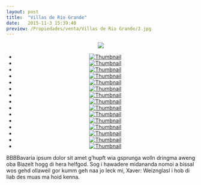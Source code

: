 ```yaml
---
layout: post
title:  "Villas de Rio Grande"
date:   2015-11-3 15:39:40
preview: /Propiedades/venta/Villas de Rio Grande/3.jpg
---
```


<center>
	<div class="mainImg">
		<img src="/Edweb/Propiedades/venta/Villas de Rio Grande/3.jpg" class="custom"/>
	</div>
	<!--aqui comienza las fotos pequeñas -->
	<ul class="thumbnails">
	  <li>
	    <a href="Edweb/Propiedades/venta/Villas de Rio Grande/3.jpg">
	      <img class="tumbnails" src="/Edweb/Propiedades/venta/Villas de Rio Grande/3.jpg" alt="Thumbnail"/>
	    </a>
	  </li>
	  <li>
	    <a href="/Edweb/Propiedades/venta/Villas de Rio Grande/1.jpg">
	      <img class="tumbnails" src="/Edweb/Propiedades/venta/Villas de Rio Grande/1.jpg" alt="Thumbnail">
	    </a>
	  </li>
	  <li>
	    <a href="/Edweb/Propiedades/venta/Villas de Rio Grande/2.jpg">
	      <img class="tumbnails" src="/Edweb/Propiedades/venta/Villas de Rio Grande/2.jpg" alt="Thumbnail"/>
	    </a>
	  </li>
	  <li>
	    <a href="/Edweb/Propiedades/venta/Villas de Rio Grande/4.jpg">
	      <img class="tumbnails" src="/Edweb/Propiedades/venta/Villas de Rio Grande/4.jpg" alt="Thumbnail"/>
	    </a>
	  </li>
	  <li>
	    <a href="/Edweb/Propiedades/venta/Villas de Rio Grande/5.jpg">
	      <img class="tumbnails" src="/Edweb/Propiedades/venta/Villas de Rio Grande/5.jpg" alt="Thumbnail">
	    </a>
	  </li>
	  <li>
	    <a href="/Edweb/Propiedades/venta/Villas de Rio Grande/6.jpg">
	      <img class="tumbnails" src="/Edweb/Propiedades/venta/Villas de Rio Grande/6.jpg" alt="Thumbnail">
	    </a>
	  </li>
	  <li>
	    <a href="/Edweb/Propiedades/venta/Villas de Rio Grande/7.jpg">
	      <img class="tumbnails" src="/Edweb/Propiedades/venta/Villas de Rio Grande/7.jpg" alt="Thumbnail">
	    </a>
	  </li>
	  <li>
	    <a href="/Edweb/Propiedades/venta/Villas de Rio Grande/8.jpg">
	      <img class="tumbnails" src="/Edweb/Propiedades/venta/Villas de Rio Grande/8.jpg" alt="Thumbnail">
	    </a>
	  </li>
	  <li>
	    <a href="/Edweb/Propiedades/venta/Villas de Rio Grande/9.jpg">
	      <img class="tumbnails" src="/Edweb/Propiedades/venta/Villas de Rio Grande/9.jpg" alt="Thumbnail">
	    </a>
	  </li>
	  <li>
	    <a href="/Edweb/Propiedades/venta/Villas de Rio Grande/10.jpg">
	      <img class="tumbnails" src="/Edweb/Propiedades/venta/Villas de Rio Grande/10.jpg" alt="Thumbnail">
	    </a>
	  </li>
	  <li>
	    <a href="/Edweb/Propiedades/venta/Villas de Rio Grande/11.jpg">
	      <img class="tumbnails" src="/Edweb/Propiedades/venta/Villas de Rio Grande/11.jpg" alt="Thumbnail">
	    </a>
	  </li>
	  <li>
	    <a href="/Edweb/Propiedades/venta/Villas de Rio Grande/12.jpg">
	      <img class="tumbnails" src="/Edweb/Propiedades/venta/Villas de Rio Grande/12.jpg" alt="Thumbnail">
	    </a>
	  </li>
	  <li>
	    <a href="/Edweb/Propiedades/venta/Villas de Rio Grande/13.jpg">
	      <img class="tumbnails" src="/Edweb/Propiedades/venta/Villas de Rio Grande/13.jpg" alt="Thumbnail">
	    </a>
	  </li>
	  <li>
	    <a href="/Edweb/Propiedades/venta/Villas de Rio Grande/14.jpg">
	      <img class="tumbnails" src="/Edweb/Propiedades/venta/Villas de Rio Grande/14.jpg" alt="Thumbnail">
	    </a>
	  </li>
	  <li>
	    <a href="/Edweb/Propiedades/venta/Villas de Rio Grande/15.jpg">
	      <img class="tumbnails" src="/Edweb/Propiedades/venta/Villas de Rio Grande/15.jpg" alt="Thumbnail">
	    </a>
	  </li>
	</ul>
	<script src="https://ajax.googleapis.com/ajax/libs/jquery/1.9.1/jquery.min.js"></script>
	<script type="text/javascript" src="/Edweb/js/jquery.simpleGal.js"></script>
	<script>
		$(document).ready(function () {
			$('.thumbnails').simpleGal({
				mainImage: '.custom'
			});
		});
	</script>
</center>

BBBBavaria ipsum dolor sit amet g’hupft wia gsprunga wolln dringma aweng oba Biazelt hogg di hera helfgod. Sog i hawadere midananda nomoi a bissal wos gehd ollaweil gor kumm geh naa jo leck mi, Xaver: Weiznglasl i hob di liab des muas ma hoid kenna.
